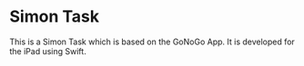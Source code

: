 # Simon Task
This is a Simon Task which is based on the GoNoGo App.  It is developed for the iPad using Swift.
